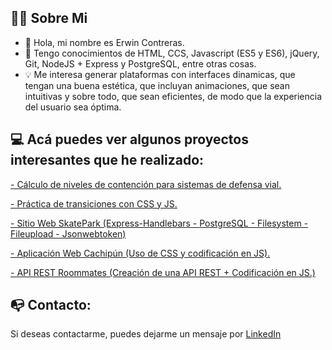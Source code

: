 ## 👨‍💻 Sobre Mi

- 👋 Hola, mi nombre es Erwin Contreras.
- 🌱 Tengo conocimientos de HTML, CCS, Javascript (ES5 y ES6), jQuery, Git, NodeJS + Express y PostgreSQL, entre otras cosas.
- 💡 Me interesa generar plataformas con interfaces dinamicas, que tengan una buena estética, que incluyan animaciones, que sean intuitivas y sobre todo, que sean eficientes, de modo que la experiencia del usuario sea óptima.

## 💻 Acá puedes ver algunos proyectos interesantes que he realizado:

[- Cálculo de niveles de contención para sistemas de defensa vial.](https://erwin-cc.github.io/niveles-contencion/)

[- Práctica de transiciones con CSS y JS.](https://erwin-cc.github.io/Practica_de_transiciones/)

[- Sitio Web SkatePark (Express-Handlebars - PostgreSQL - Filesystem - Fileupload - Jsonwebtoken)](https://skatepark-tdigital.herokuapp.com/)

[- Aplicación Web Cachipún (Uso de CSS y codificación en JS).](https://erwin-cc.github.io/cachipun/)

[- API REST Roommates (Creación de una API REST + Codificación en JS.)](https://roommates-tdigital.herokuapp.com/)



## 📭 Contacto:

Si deseas contactarme, puedes dejarme un mensaje por [LinkedIn](https://www.linkedin.com/in/erwincca)
<!---
erwin-cc/erwin-cc is a ✨ special ✨ repository because its `README.md` (this file) appears on your GitHub profile.
You can click the Preview link to take a look at your changes.
--->
